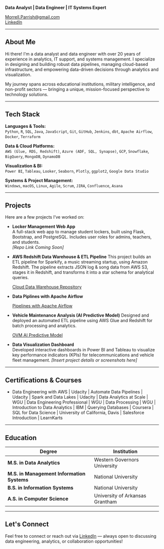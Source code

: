 **Data Analyst | Data Engineer | IT Systems Expert**
  

Morrell.Parrish@gmail.com  
[LinkedIn](https://www.linkedin.com/in/morrellparrish)  

---

##  About Me

Hi there! I'm a data analyst and data engineer with over 20 years of experience in analytics, IT support, and systems management. I specialize in designing and building robust data pipelines, managing cloud-based infrastructure, and empowering data-driven decisions through analytics and visualization.

My journey spans across educational institutions, military intelligence, and non-profit sectors — bringing a unique, mission-focused perspective to technology solutions.

---

##  Tech Stack

**Languages & Tools:**  
`Python`, `R`, `SQL`, `Java`, `JavaScript`, `Git`, `GitHub`, `Jenkins`, `dbt`, `Apache Airflow`, `Docker`, `Terraform`  

**Data & Cloud Platforms:**  
`AWS (Glue, RDS, Redshift)`, `Azure (ADF, SQL, Synapse)`, `GCP`, `Snowflake`, `BigQuery`, `MongoDB`, `DynamoDB`  

**Visualization & BI:**  
`Power BI`, `Tableau`, `Looker`, `Seaborn`, `Plotly`, `ggplot2`, `Google Data Studio`  

**Systems & Project Management:**  
`Windows`, `macOS`, `Linux`, `Agile`, `Scrum`, `JIRA`, `Confluence`, `Asana`

---

##  Projects

Here are a few projects I’ve worked on:

- **Locker Management Web App**  
  A full-stack web app to manage student lockers, built using Flask, Bootstrap, and PostgreSQL. Includes user roles for admins, teachers, and students.  
  _[Repo Link Coming Soon]_

- **AWS Redshift Data Warehouse & ETL Pipeline**
  This project builds an ETL pipeline for Sparkify, a music streaming startup, using Amazon Redshift.
  The pipeline extracts JSON log & song data from AWS S3, stages it in Redshift, and transforms it into a star
  schema for analytical queries.
  
  [Cloud Data Warehouse Repository](https://github.com/mparrish44/Cloud_Data_Warehouse.git)

- **Data Piplines with Apache Airflow**
  
  [Pipelines with Apache Airflow](https://github.com/mparrish44/Udacity-WGUD608.git)

- **Vehicle Maintenance Analysis (AI Predictive Model)**
  Designed and deployed an automated ETL pipeline using AWS Glue and Redshift for batch processing and analytics.
   
  [OVM AI Predictive Model](https://github.com/mparrish44/Vehicle-Maintenance-Analysis.git)

- **Data Visualization Dashboard**  
  Developed interactive dashboards in Power BI and Tableau to visualize key performance indicators (KPIs) for telecommunications and vehicle fleet
  management.
  _[Insert project details or screenshots here]_

---

## Certifications & Courses

- Data Engineering with AWS | Udacity | Automate Data Pipelines | Udacity | Spark and Data Lakes | Udacity | Data Analytics at Scale | WGU | Data Engineering Professional | WGU | Data Processing | WGU | Introduction to Data Analytics | IBM | Querying Databases | Coursera | SQL for Data Science | University of California, Davis | Salesforce Introduction | LearnKarts

---

## Education

| **Degree**                                   | **Institution**                                |
|----------------------------------------------|------------------------------------------------|
| **M.S. in Data Analytics**                   | Western Governors University                  |
| **M.S. in Management Information Systems**   | National University                           |
| **B.S. in Information Systems**              | National University                           |
| **A.S. in Computer Science**                 | University of Arkansas Grantham               |


---

##  Let's Connect

Feel free to connect or reach out via [LinkedIn](https://www.linkedin.com/in/morrellparrish) — always open to discussing data engineering, analytics, or collaboration opportunities!

